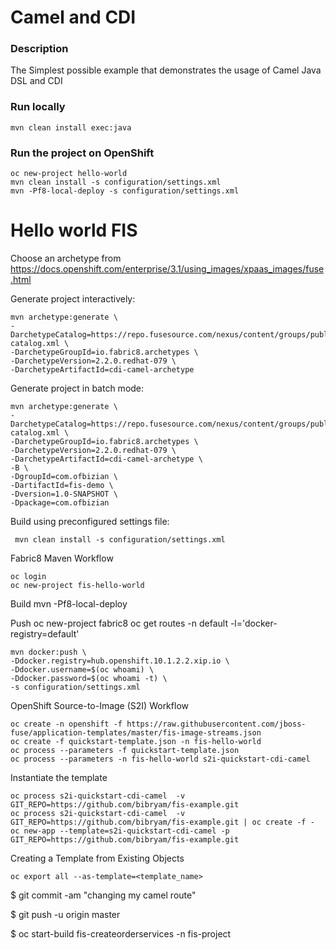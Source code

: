 # Camel and CDI

### Description
The Simplest possible example that demonstrates the usage of Camel Java DSL and CDI


### Run locally

    mvn clean install exec:java

### Run the project on OpenShift

    oc new-project hello-world
    mvn clean install -s configuration/settings.xml
    mvn -Pf8-local-deploy -s configuration/settings.xml

# Hello world FIS

Choose an archetype from https://docs.openshift.com/enterprise/3.1/using_images/xpaas_images/fuse.html

Generate project interactively:

    mvn archetype:generate \
    -DarchetypeCatalog=https://repo.fusesource.com/nexus/content/groups/public/archetype-catalog.xml \
    -DarchetypeGroupId=io.fabric8.archetypes \
    -DarchetypeVersion=2.2.0.redhat-079 \
    -DarchetypeArtifactId=cdi-camel-archetype

Generate project in batch mode:

    mvn archetype:generate \
    -DarchetypeCatalog=https://repo.fusesource.com/nexus/content/groups/public/archetype-catalog.xml \
    -DarchetypeGroupId=io.fabric8.archetypes \
    -DarchetypeVersion=2.2.0.redhat-079 \
    -DarchetypeArtifactId=cdi-camel-archetype \
    -B \
    -DgroupId=com.ofbizian \
    -DartifactId=fis-demo \
    -Dversion=1.0-SNAPSHOT \
    -Dpackage=com.ofbizian


Build using preconfigured settings file:

     mvn clean install -s configuration/settings.xml


Fabric8 Maven Workflow

    oc login
    oc new-project fis-hello-world

Build
    mvn -Pf8-local-deploy

Push
    oc new-project fabric8
    oc get routes -n default -l='docker-registry=default'

    mvn docker:push \
    -Ddocker.registry=hub.openshift.10.1.2.2.xip.io \
    -Ddocker.username=$(oc whoami) \
    -Ddocker.password=$(oc whoami -t) \
    -s configuration/settings.xml

OpenShift Source-to-Image (S2I) Workflow

    oc create -n openshift -f https://raw.githubusercontent.com/jboss-fuse/application-templates/master/fis-image-streams.json
    oc create -f quickstart-template.json -n fis-hello-world
    oc process --parameters -f quickstart-template.json
    oc process --parameters -n fis-hello-world s2i-quickstart-cdi-camel


Instantiate the template

    oc process s2i-quickstart-cdi-camel  -v GIT_REPO=https://github.com/bibryam/fis-example.git
    oc process s2i-quickstart-cdi-camel  -v GIT_REPO=https://github.com/bibryam/fis-example.git | oc create -f -
    oc new-app --template=s2i-quickstart-cdi-camel -p GIT_REPO=https://github.com/bibryam/fis-example.git

Creating a Template from Existing Objects

    oc export all --as-template=<template_name>

$ git commit -am "changing my camel route"

$ git push -u origin master

$ oc start-build fis-createorderservices -n fis-project
